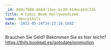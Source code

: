```yaml
---
_id: 0d0c7080-db6d-11ec-bc39-414eca5dc335
title: A Comic Book Hollywoodized
name: Henrythils
date: '2022-05-24T14:23:16.168Z'
---
```

Brauchen Sie Geld? Bekommen Sie es hier leicht? https://thils.bookeat.es/gotodate/promotion
